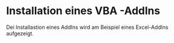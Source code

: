 # Installation eines VBA -AddIns

Dei Installastion eines AddIns wird am Beispiel eines Excel-AddIns aufgezeigt.

